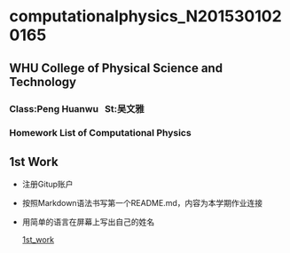 # computationalphysics_N2015301020165
## WHU College of Physical Science and Technology
### Class:Peng Huanwu    St:吴文雅  

### Homework List of Computational Physics 

## 1st Work
 - 注册Gitup账户
 - 按照Markdown语法书写第一个README.md，内容为本学期作业连接
 - 用简单的语言在屏幕上写出自己的姓名
   
   [1st_work](https://github.com/amanaaaa/computationalphysics_N2015301020165/blob/master/1st_Work.md)
